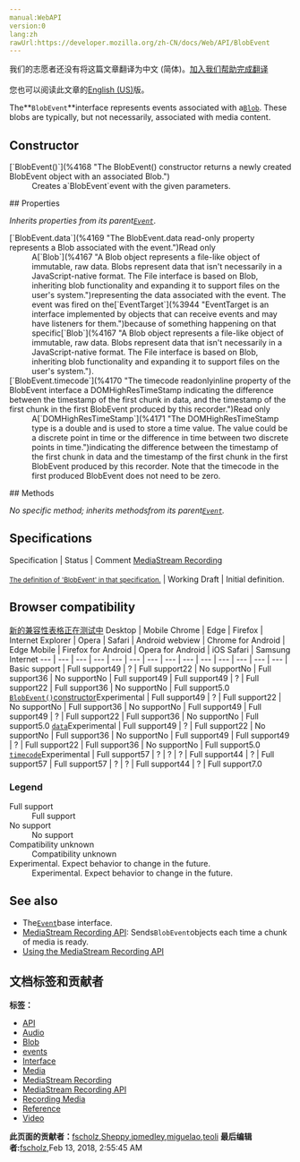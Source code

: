 ```yaml
---
manual:WebAPI
version:0
lang:zh
rawUrl:https://developer.mozilla.org/zh-CN/docs/Web/API/BlobEvent
---
```




<bdi>我们的志愿者还没有将这篇文章翻译为<bdi>中文 (简体)</bdi>。[加入我们帮助完成翻译](%4165 "")<br></br>您也可以阅读此文章的[English (US)](%4166 "")版。</bdi>






The**`BlobEvent`**interface represents events associated with a[`Blob`](%4167 "A Blob object represents a file-like object of immutable, raw data. Blobs represent data that isn't necessarily in a JavaScript-native format. The File interface is based on Blob, inheriting blob functionality and expanding it to support files on the user's system."). These blobs are typically, but not necessarily, associated with media content.


## Constructor<a name="Constructor"></a>
<dl><dt>[`BlobEvent()`](%4168 "The BlobEvent() constructor returns a newly created BlobEvent object with an associated Blob.")</dt><dd>Creates a`BlobEvent`event with the given parameters.</dd></dl>
## Properties<a name="Properties"></a>


<em>Inherits properties from its parent[`Event`](%3943 "The Event interface represents any event which takes place in the DOM; some are user-generated (such as mouse or keyboard events), while others are generated by APIs (such as events that indicate an animation has finished running, a video has been paused, and so forth). There are many types of events, some of which use other interfaces based on the main Event interface. Event itself contains the properties and methods which are common to all events.")</em>.

<dl><dt>[`BlobEvent.data`](%4169 "The BlobEvent.data read-only property represents a Blob associated with the event.")Read only</dt><dd>A[`Blob`](%4167 "A Blob object represents a file-like object of immutable, raw data. Blobs represent data that isn't necessarily in a JavaScript-native format. The File interface is based on Blob, inheriting blob functionality and expanding it to support files on the user's system.")representing the data associated with the event. The event was fired on the[`EventTarget`](%3944 "EventTarget is an interface implemented by objects that can receive events and may have listeners for them.")because of something happening on that specific[`Blob`](%4167 "A Blob object represents a file-like object of immutable, raw data. Blobs represent data that isn't necessarily in a JavaScript-native format. The File interface is based on Blob, inheriting blob functionality and expanding it to support files on the user's system.").</dd><dt>[`BlobEvent.timecode`](%4170 "The timecode readonlyinline property of the BlobEvent interface a DOMHighResTimeStamp indicating the difference between the timestamp of the first chunk in data, and the timestamp of the first chunk in the first BlobEvent produced by this recorder.")Read only</dt><dd>A[`DOMHighResTimeStamp`](%4171 "The DOMHighResTimeStamp type is a double and is used to store a time value. The value could be a discrete point in time or the difference in time between two discrete points in time.")indicating the difference between the timestamp of the first chunk in data and the timestamp of the first chunk in the first BlobEvent produced by this recorder. Note that the timecode in the first produced BlobEvent does not need to be zero.</dd></dl><dl></dl>
## Methods<a name="Methods"></a>


<em>No specific method; inherits methods<em>from its parent[`Event`](%3943 "The Event interface represents any event which takes place in the DOM; some are user-generated (such as mouse or keyboard events), while others are generated by APIs (such as events that indicate an animation has finished running, a video has been paused, and so forth). There are many types of events, some of which use other interfaces based on the main Event interface. Event itself contains the properties and methods which are common to all events.").</em></em>


## Specifications<a name="Specifications"></a>
Specification | Status | Comment 
[MediaStream Recording<br></br><small>The definition of &#39;BlobEvent&#39; in that specification.</small>](%4172 "") | Working Draft | Initial definition. 


## Browser compatibility<a name="Browser_compatibility"></a>
[新的兼容性表格正在测试中<i></i>](%3360 "")
<abbr>Desktop<i></i></abbr> | <abbr>Mobile<i></i></abbr> 
<abbr>Chrome<i></i></abbr> | <abbr>Edge<i></i></abbr> | <abbr>Firefox<i></i></abbr> | <abbr>Internet Explorer<i></i></abbr> | <abbr>Opera<i></i></abbr> | <abbr>Safari<i></i></abbr> | <abbr>Android webview<i></i></abbr> | <abbr>Chrome for Android<i></i></abbr> | <abbr>Edge Mobile<i></i></abbr> | <abbr>Firefox for Android<i></i></abbr> | <abbr>Opera for Android<i></i></abbr> | <abbr>iOS Safari<i></i></abbr> | <abbr>Samsung Internet<i></i></abbr> 
 ---  |  ---  |  ---  |  ---  |  ---  |  ---  |  ---  |  ---  |  ---  |  ---  |  ---  |  ---  |  ---  |  ---  | 
Basic support | <abbr>Full support</abbr>49 | <abbr>?</abbr> | <abbr>Full support</abbr>22 | <abbr>No support</abbr>No | <abbr>Full support</abbr>36 | <abbr>No support</abbr>No | <abbr>Full support</abbr>49 | <abbr>Full support</abbr>49 | <abbr>?</abbr> | <abbr>Full support</abbr>22 | <abbr>Full support</abbr>36 | <abbr>No support</abbr>No | <abbr>Full support</abbr>5.0 
[`BlobEvent()`constructor](%4173 "")<abbr>Experimental<i></i></abbr> | <abbr>Full support</abbr>49 | <abbr>?</abbr> | <abbr>Full support</abbr>22 | <abbr>No support</abbr>No | <abbr>Full support</abbr>36 | <abbr>No support</abbr>No | <abbr>Full support</abbr>49 | <abbr>Full support</abbr>49 | <abbr>?</abbr> | <abbr>Full support</abbr>22 | <abbr>Full support</abbr>36 | <abbr>No support</abbr>No | <abbr>Full support</abbr>5.0 
[`data`](%4174 "")<abbr>Experimental<i></i></abbr> | <abbr>Full support</abbr>49 | <abbr>?</abbr> | <abbr>Full support</abbr>22 | <abbr>No support</abbr>No | <abbr>Full support</abbr>36 | <abbr>No support</abbr>No | <abbr>Full support</abbr>49 | <abbr>Full support</abbr>49 | <abbr>?</abbr> | <abbr>Full support</abbr>22 | <abbr>Full support</abbr>36 | <abbr>No support</abbr>No | <abbr>Full support</abbr>5.0 
[`timecode`](%4175 "")<abbr>Experimental<i></i></abbr> | <abbr>Full support</abbr>57 | <abbr>?</abbr> | <abbr>?</abbr> | <abbr>?</abbr> | <abbr>Full support</abbr>44 | <abbr>?</abbr> | <abbr>Full support</abbr>57 | <abbr>Full support</abbr>57 | <abbr>?</abbr> | <abbr>?</abbr> | <abbr>Full support</abbr>44 | <abbr>?</abbr> | <abbr>Full support</abbr>7.0 


### Legend<a name="Legend"></a>
<dl><dt><abbr>Full support</abbr></dt><dd>Full support</dd><dt><abbr>No support</abbr></dt><dd>No support</dd><dt><abbr>Compatibility unknown</abbr></dt><dd>Compatibility unknown</dd><dt><abbr>Experimental. Expect behavior to change in the future.<i></i></abbr></dt><dd>Experimental. Expect behavior to change in the future.</dd></dl>

## See also<a name="See_also"></a>

* The[`Event`](%3943 "The Event interface represents any event which takes place in the DOM; some are user-generated (such as mouse or keyboard events), while others are generated by APIs (such as events that indicate an animation has finished running, a video has been paused, and so forth). There are many types of events, some of which use other interfaces based on the main Event interface. Event itself contains the properties and methods which are common to all events.")base interface.
* [MediaStream Recording API](%4176 ""): Sends`BlobEvent`objects each time a chunk of media is ready.
* [Using the MediaStream Recording API](%4177 "")



## 文档标签和贡献者
**标签：**
* [API](%50 "")
* [Audio](%3822 "")
* [Blob](%4178 "")
* [events](%3596 "")
* [Interface](%3380 "")
* [Media](%3827 "")
* [MediaStream Recording](%4179 "")
* [MediaStream Recording API](%4180 "")
* [Recording Media](%4181 "")
* [Reference](%3381 "")
* [Video](%4182 "")

**此页面的贡献者：**[fscholz](%60 ""),[Sheppy](%405 ""),[jpmedley](%3413 ""),[miguelao](%4183 ""),[teoli](%160 "")
**最后编辑者:**[fscholz](%60 ""),<time>Feb 13, 2018, 2:55:45 AM</time>


